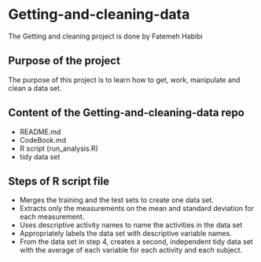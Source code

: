 # Getting-and-cleaning-data
The Getting and cleaning project is done by Fatemeh Habibi 

## Purpose of the project
The purpose of this project is to learn how to get, work, manipulate and clean a data set.

## Content of the Getting-and-cleaning-data repo
* README.md
* CodeBook.md
* R script (run_analysis.R)
* tidy data set


## Steps of R script file

* Merges the training and the test sets to create one data set.
* Extracts only the measurements on the mean and standard deviation for each measurement.
* Uses descriptive activity names to name the activities in the data set 
* Appropriately labels the data set with descriptive variable names.
* From the data set in step 4, creates a second, independent tidy data set with the average of each variable for each activity and each subject.
